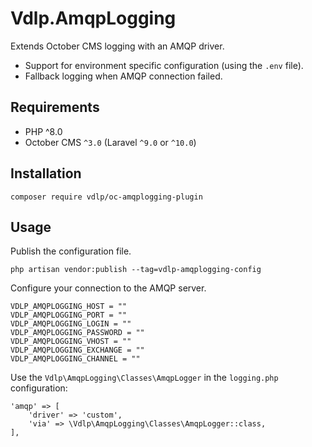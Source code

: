 # Vdlp.AmqpLogging

Extends October CMS logging with an AMQP driver.

- Support for environment specific configuration (using the `.env` file).
- Fallback logging when AMQP connection failed.

## Requirements

- PHP ^8.0
- October CMS `^3.0` (Laravel `^9.0` or `^10.0`)

## Installation

```
composer require vdlp/oc-amqplogging-plugin
```

## Usage

Publish the configuration file.

`php artisan vendor:publish --tag=vdlp-amqplogging-config`

Configure your connection to the AMQP server.

```
VDLP_AMQPLOGGING_HOST = ""
VDLP_AMQPLOGGING_PORT = ""
VDLP_AMQPLOGGING_LOGIN = ""
VDLP_AMQPLOGGING_PASSWORD = ""
VDLP_AMQPLOGGING_VHOST = ""
VDLP_AMQPLOGGING_EXCHANGE = ""
VDLP_AMQPLOGGING_CHANNEL = ""
```

Use the `Vdlp\AmqpLogging\Classes\AmqpLogger` in the `logging.php` configuration:

```
'amqp' => [
    'driver' => 'custom',
    'via' => \Vdlp\AmqpLogging\Classes\AmqpLogger::class,
],
```

